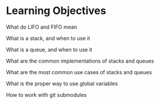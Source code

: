 # Learning Objectives

What do LIFO and FIFO mean

What is a stack, and when to use it

What is a queue, and when to use it

What are the common implementations of stacks and queues

What are the most common use cases of stacks and queues

What is the proper way to use global variables

How to work with git submodules
